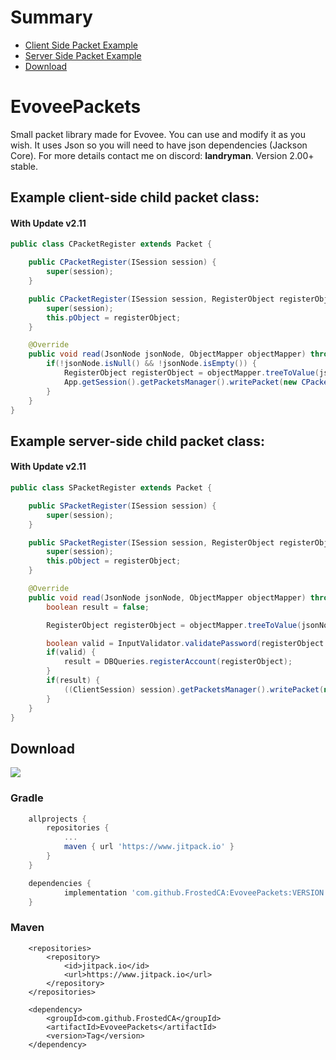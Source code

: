 # Summary
- <a href="#example-client-side-child-packet-class">Client Side Packet Example</a>
- <a href="#example-server-side-child-packet-class">Server Side Packet Example</a>
- <a href="#download">Download</a>

# EvoveePackets
Small packet library made for Evovee. You can use and modify it as you wish. It uses Json so you will need to have json dependencies (Jackson Core).
For more details contact me on discord: **landryman**.
Version 2.00+ stable.

## Example client-side child packet class:
#### With Update v2.11
```java
public class CPacketRegister extends Packet {

    public CPacketRegister(ISession session) {
        super(session);
    }

    public CPacketRegister(ISession session, RegisterObject registerObject) {
        super(session);
        this.pObject = registerObject;
    }

    @Override
    public void read(JsonNode jsonNode, ObjectMapper objectMapper) throws JsonProcessingException {
        if(!jsonNode.isNull() && !jsonNode.isEmpty()) {
            RegisterObject registerObject = objectMapper.treeToValue(jsonNode, RegisterObject.class);
            App.getSession().getPacketsManager().writePacket(new CPacketLogin(App.getSession(), registerObject));
        }
    }
}
```

## Example server-side child packet class:
#### With Update v2.11
```java
public class SPacketRegister extends Packet {

    public SPacketRegister(ISession session) {
        super(session);
    }

    public SPacketRegister(ISession session, RegisterObject registerObject) {
        super(session);
        this.pObject = registerObject;
    }

    @Override
    public void read(JsonNode jsonNode, ObjectMapper objectMapper) throws JsonProcessingException {
        boolean result = false;

        RegisterObject registerObject = objectMapper.treeToValue(jsonNode, RegisterObject.class);

        boolean valid = InputValidator.validatePassword(registerObject.getPassword(), registerObject.getConfPassword());
        if(valid) {
            result = DBQueries.registerAccount(registerObject);
        }
        if(result) {
            ((ClientSession) session).getPacketsManager().writePacket(new SPacketRegister(session, registerObject));
        }
    }
}
```

## Download
[![](https://www.jitpack.io/v/FrostedCA/EvoveePackets.svg)](https://www.jitpack.io/#FrostedCA/EvoveePackets)

### Gradle
```gradle
	allprojects {
		repositories {
			...
			maven { url 'https://www.jitpack.io' }
		}
	}

	dependencies {
	        implementation 'com.github.FrostedCA:EvoveePackets:VERSION'
	}
```
### Maven
```maven
	<repositories>
		<repository>
		    <id>jitpack.io</id>
		    <url>https://www.jitpack.io</url>
		</repository>
	</repositories>

	<dependency>
	    <groupId>com.github.FrostedCA</groupId>
	    <artifactId>EvoveePackets</artifactId>
	    <version>Tag</version>
	</dependency>
```

